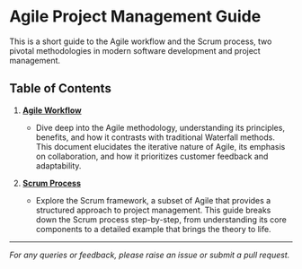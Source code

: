 # Agile Project Management Guide

This is a short guide to the Agile workflow and the Scrum process, two pivotal methodologies in modern software development and project management. 
## Table of Contents

1. **[Agile Workflow](./agile_workflow.md)**
   - Dive deep into the Agile methodology, understanding its principles, benefits, and how it contrasts with traditional Waterfall methods. This document elucidates the iterative nature of Agile, its emphasis on collaboration, and how it prioritizes customer feedback and adaptability.

2. **[Scrum Process](./scrum_process.md)**
   - Explore the Scrum framework, a subset of Agile that provides a structured approach to project management. This guide breaks down the Scrum process step-by-step, from understanding its core components to a detailed example that brings the theory to life.

---

*For any queries or feedback, please raise an issue or submit a pull request.*

